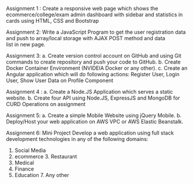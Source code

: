 Assignment 1 :
Create a responsive web page which shows the ecommerce/college/exam admin dashboard with
sidebar and statistics in cards using HTML, CSS and Bootstrap

Assignment 2:
Write a JavaScript Program to get the user registration data and push to array/local storage with AJAX
POST method and data list in new page.

Assignment 3:
a. Create version control account on GitHub and using Git commands to create repository and
push your code to GitHub.
b. Create Docker Container Environment (NVIDEIA Docker or any other).
c. Create an Angular application which will do following actions: Register User, Login User, Show
User Data on Profile Component

Assignment 4 :
a. Create a Node.JS Application which serves a static website.
b. Create four API using Node.JS, ExpressJS and MongoDB for CURD Operations on assignment

Assignment 5:
a. Create a simple Mobile Website using jQuery Mobile.
b. Deploy/Host your web application on AWS VPC or AWS Elastic Beanstalk.

Assignment 6: Mini Project
 Develop a web application using full stack development technologies in any of the following domains:
1. Social Media
2. ecommerce 3. Restaurant
4. Medical
5. Finance
6. Education
7. Any other
